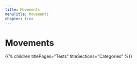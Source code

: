 ```yaml
---
title: Movements
menuTitle: Movements
chapter: true
---
```


# Movements

{{% children titlePages="Tests" titleSections="Categories" %}}
